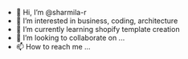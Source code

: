 - 👋 Hi, I’m @sharmila-r
- 👀 I’m interested in business, coding, architecture
- 🌱 I’m currently learning shopify template creation
- 💞️ I’m looking to collaborate on ...
- 📫 How to reach me ...

<!---
sharmila-r/sharmila-r is a ✨ special ✨ repository because its `README.md` (this file) appears on your GitHub profile.
You can click the Preview link to take a look at your changes.
--->
